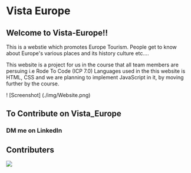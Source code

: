 # Vista Europe

## Welcome to Vista-Europe!!
This is a webstie which promotes Europe Tourism.
People get to know about Europe's various places and its history culture etc....

This website is a project for us in the course that all team members are persuing i.e Rode To Code (ICP 7.0)
Languages used in the this website is HTML, CSS and we are planning to implement JavaScript in it, by moving further by the course.

! [Screenshot] (./img/Website.png)

## To Contribute on Vista_Europe
### DM me on LinkedIn 


## Contributers
<a href="https://github.com/sahilPatil20/vista-europe-group-project-1-icp-7/graphs/contributors">
  <img src="https://contrib.rocks/image?repo=sahilPatil20/vista-europe-group-project-1-icp-7" />
</a>